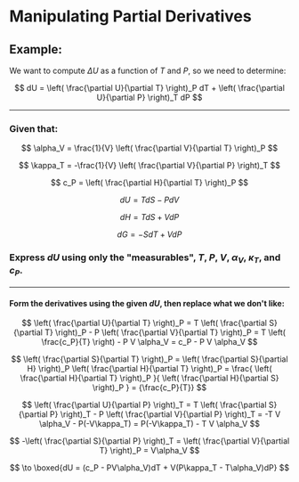 # Manipulating Partial Derivatives

## Example:

We want to compute $\Delta U$ as a function of $T$ and $P$, so we need to determine:

$$
dU = \left( \frac{\partial U}{\partial T} \right)_P dT + \left( \frac{\partial U}{\partial P} \right)_T dP
$$

***

### Given that:

$$
\alpha_V = \frac{1}{V} \left( \frac{\partial V}{\partial T} \right)_P
$$

$$
\kappa_T = -\frac{1}{V} \left( \frac{\partial V}{\partial P} \right)_T
$$

$$
c_P = \left( \frac{\partial H}{\partial T} \right)_P
$$

$$
dU = T dS - P dV
$$

$$
dH = T dS + V dP
$$

$$
dG = -S dT + V dP
$$

### Express $dU$ using only the "measurables", $T$, $P$, $V$, $\alpha_V$, $\kappa_T$, and $c_P$.

***

#### Form the derivatives using the given $dU$, then replace what we don't like:

$$
\left( \frac{\partial U}{\partial T} \right)_P = T \left( \frac{\partial S}{\partial T} \right)_P - P \left( \frac{\partial V}{\partial T} \right)_P 
= T \left( \frac{c_P}{T} \right) - P V \alpha_V = c_P - P V \alpha_V
$$

$$
\left( \frac{\partial S}{\partial T} \right)_P 
= \left( \frac{\partial S}{\partial H} \right)_P \left( \frac{\partial H}{\partial T} \right)_P 
= \frac{ \left( \frac{\partial H}{\partial T} \right)_P }{ \left( \frac{\partial H}{\partial S} \right)_P } = {\frac{c_P}{T}}
$$

$$
\left( \frac{\partial U}{\partial P} \right)_T = T \left( \frac{\partial S}{\partial P} \right)_T - P \left( \frac{\partial V}{\partial P} \right)_T 
=  -T V \alpha_V - P(-V\kappa_T) = P(-V\kappa_T)  - T V \alpha_V
$$

$$
-\left( \frac{\partial S}{\partial P} \right)_T = \left( \frac{\partial V}{\partial T} \right)_P = V\alpha_V
$$

$$
\to \boxed{dU = (c_P - PV\alpha_V)dT + V(P\kappa_T - T\alpha_V)dP}
$$
